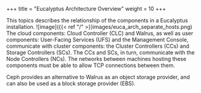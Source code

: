 +++
title = "Eucalyptus Architecture Overview"
weight = 10
+++

This topics describes the relationship of the components in a Eucalyptus installation.
![image]({{< ref "/" >}}images/euca_arch_separate_hosts.png)
The cloud components: Cloud Controller (CLC) and Walrus, as well as user components: User-Facing Services (UFS) and the Management Console, communicate with cluster components: the Cluster Controllers (CCs) and Storage Controllers (SCs). The CCs and SCs, in turn, communicate with the Node Controllers (NCs). The networks between machines hosting these components must be able to allow TCP connections between them. 

Ceph provides an alternative to Walrus as an object storage provider, and can also be used as a block storage provider (EBS). 
